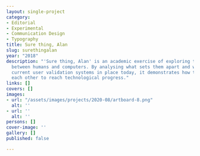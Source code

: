 ```yaml
---
layout: single-project
category:
- Editorial
- Experimental
- Communication Design
- Typography
title: Sure thing, Alan
slug: surethingalan
year: "2018"
description: "'Sure thing, Alan' is an academic exercise of exploring the interaction
  between humans and computers. By analysing what sets them apart and what are the
  current user validation systems in place today, it demonstrates how they complete
  each other to reach technological progress."
links: []
covers: []
images:
- url: "/assets/images/projects/2020-08/artboard-8.png"
  alt: ''
- url: ''
  alt: ''
persons: []
cover-image: ''
gallery: []
published: false

---
```

